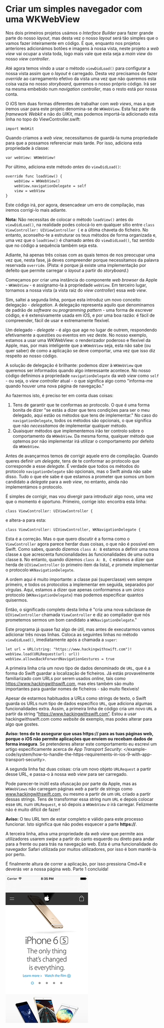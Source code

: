 # Criar um simples navegador com uma WKWebView

<!-- YOUTUBE: pLiT5DdjEbM -->

Nos dois primeiros projetos usámos o *Interface Builder* para fazer grande parte do nosso *layout*, mas desta vez o nosso *layout* será tão simples que o vamos fazer inteiramente em código. É que, enquanto nos projetos anteriores adicionámos botões e imagens à nossa vista, neste projeto a *web view* vai ocupar a vista toda, logo mais vale que esta seja a *main view* do nosso *view controller*.

Até agora temos vindo a usar o método `viewDidLoad()` para configurar a nossa vista assim que o *layout* é carregado. Desta vez precisamos de fazer *override* ao carregamento efetivo da vista uma vez que não queremos esta coisa vazia no nosso *storyboard*, queremos o nosso próprio código. Irá ser na mesma embebido num *navigation controller*, mas o resto está por nossa conta.

O iOS tem duas formas diferentes de trabalhar com *web views*, mas a que iremos usar para este projeto denomina-se de `WKWebView`. Esta faz parte da *framework Webkit* e não do *UIKit*, mas podemos importá-la adicionado esta linha no topo do ViewController.swift:

    import WebKit

Quando criamos a *web view*, necessitamos de guardá-la numa propriedade para que a possamos referenciar mais tarde. Por isso, adiciona esta propriedade à classe:

    var webView: WKWebView!

Por último, adiciona este método *antes* do `viewDidLoad()`:

    override func loadView() {
        webView = WKWebView()
        webView.navigationDelegate = self
        view = webView
    }

Este código irá, por agora, desencadear um erro de compilação, mas iremos corrigi-lo mais adiante.

**Nota:** Não necessitas de colocar o método `loadView()` antes do `viewDidLoad()`, na realidade podes colocá-lo em qualquer sítio entre `class ViewController: UIViewController {` e a última chaveta do ficheiro. No entanto, aconselho-te a estruturar os teus métodos de forma organizada e, uma vez que o `loadView()` é chamado antes do `viewDidLoad()`, faz sentido que no código a sequência também seja esta.

Adiante, há apenas três coisas com as quais temos de nos preocupar uma vez que, nesta fase, já deves compreender porque necessitamos da palavra reservada `override`. (Pista: é porque já existe uma implementação por defeito que permite carregar o *layout* a partir do *storyboard*.)

Começamos por criar uma instância do componente *web browser* da Apple - `WKWebView` - e assignamo-la à propriedade `webView`. Em terceiro lugar, tornamos a nossa vista (a vista raiz do *view controller*) essa *web view*.

Sim, saltei a segunda linha, porque esta introduz um novo conceito: delegação - *delegation*. A delegação representa aquilo que denominamos de padrão de *software* ou *programming pattern* - uma forma de escrever código, e é extensivamente usada em iOS, e por uma boa razão: é fácil de compreender, fácil de usar e extremamente flexível.

Um delegado - *delegate* - é algo que age no lugar de outrem, respondendo efetivamente a questões ou eventos em vez deste. No nosso exemplo, estamos a usar uma WKWebView: o renderizador poderoso e flexível da Apple, mas, por mais inteligente que a `WKWebView` seja, esta não sabe (ou quer saber) de como a aplicação se deve comportar, uma vez que isso diz respeito ao nosso código.

A solução de delegação é brilhante: podemos dizer à `WKWebView` que queremos ser informados quando algo interessante acontece. No nosso código definimos a propriedade `navigationDelegate` da *web view* como `self` - ou seja, o *view controller* atual - o que significa algo como "informa-me quando houver uma nova página de navegação."

Ao fazermos isto, é preciso ter em conta duas coisas:

1. Tens de garantir que te conformas ao protocolo. O que é uma forma bonita de dizer "se estás a dizer que tens condições para ser o meu delegado, aqui estão os métodos que tens de implementar." No caso do `navigationDelegate`, todos os métodos são opcionais, o que significa que não *necessitamos* de implementar qualquer método.
2. Quaisquer métodos que implementemos irão ter controlo sobre o comportamento da `WKWebView`. Da mesma forma, qualquer método que optemos por não implementar irá utilizar o comportamento por defeito da `WKWebView`.

Antes de avançarmos temos de corrigir aquele erro de compilação. Quando queres definir um *delegate*, tens de te conformar ao protocolo que corresponde a esse *delegate*. É verdade que todos os métodos do protocolo `navigationDelegate` são opcionais, mas o Swift ainda não sabe disso. Tudo o que ele sabe é que estamos a prometer que somos um bom candidato a *delegate* para a *web view*, no entanto, ainda não implementámos o protocolo.

É simples de corrigir, mas vou divergir para introduzir algo novo, uma vez que o momento é oportuno. Primeiro, corrige isto: encontra esta linha:

    class ViewController: UIViewController {

e altera-a para esta:

    class ViewController: UIViewController, WKNavigationDelegate {

Esta é a correção. Mas o que quero discutir é a forma como o `ViewController` agora parece herdar duas coisas, o que não é possível em Swift. Como sabes, quando dizemos 
 `class A: B` estamos a definir uma nova classe `A` que acrescenta funcionalidades às funcionalidades de uma outra classe `B`. No entanto, quando dizemos `class A: B, C` estamos a dizer que herda de `UIViewController` (o primeiro item da lista), *e* promete implementar o protocolo `WKNavigationDelegate`.

A ordem aqui é muito importante: a classe pai (superclasse) vem sempre primeiro, e todos os protocolos a implementar em seguida, separados por vírgulas. Aqui, estamos a dizer que apenas conformamos a um único protocolo (`WKNavigationDelegate`) mas podemos especificar quantos quisermos.

Então, o significado completo desta linha é "cria uma nova subclasse de `UIViewController` chamada `ViewController` e diz ao compilador que nós prometemos sermos um bom candidato a `WKNavigationDelegate`."

Este programa já quase faz algo de útil, mas antes de executarmos vamos adicionar três novas linhas. Coloca as seguintes linhas no método `viewDidLoad()`, imediatamente após a chamada a `super`:

    let url = URL(string: "https://www.hackingwithswift.com")!
    webView.load(URLRequest(url: url))
    webView.allowsBackForwardNavigationGestures = true

A primeira linha cria um novo tipo de dados denominado de `URL`, que é a forma do Swift guardar a localização de ficheiros. Já estás provavelmente familiarizado com URLs por serem usados *online*, tais como <https://www.hackingwithswift.com>, mas eles também são muito importantes para guardar nomes de ficheiros - são muito flexíveis!

Apesar de estarmos habituados a URLs como strings de texto, o Swift guarda os URLs num tipo de dados específico `URL`, que adiciona algumas funcionalidades extra. Assim, a primeira linha de código cria um novo `URL` a partir da string “https://www.hackingwithswift.com”. Estou a usar hackingwithswift.com como *website* de exemplo, mas podes alterar para algo que gostes.

**Aviso: tens de te assegurar que usas https:// para as tuas páginas web, porque o iOS não permite aplicações que enviem ou recebam dados de forma insegura**. Se pretenderes alterar este comportamento eu escrevi um artigo especificamente acerca de *App Transport Security*: </example-code/system/how-to-handle-the-https-requirements-in-ios-9-with-app-transport-security>.

A segunda linha faz duas coisas: cria um novo objeto `URLRequest` a partir desse URL, e passa-o à nossa *web view* para ser carregado.

Pode parecer-te inútil esta ofuscação por parte da Apple, mas as `WKWebViews` não carregam páginas *web* a partir de strings como www.hackingwithswift.com, ou mesmo a partir de um `URL` criado a partir dessas strings. Tens de transformar essa string num `URL` e depois colocar esse `URL` num `URLRequest`, e só depois a `WKWebView` *o* irá carregar. Felizmente não é muito difícil de fazer!

**Aviso:** O teu URL tem de estar completo e válido para este processo funcionar. Isto significa que não podes esquecer a parte **https://**.

A terceira linha, ativa uma propriedade da *web view* que permite aos utilizadores usarem *swipe* a partir do canto esquerdo ou direto para andar para a frente ou para trás na navegação web. Esta é uma funcionalidade do navegador Safari utilizada por muitos utilizadores, por isso é bom mantê-la por perto.

É finalmente altura de correr a aplicação, por isso pressiona Cmd+R e deverás ver a nossa página web. Parte 1 concluída!

![Apenas por integrarmos a *web view* na nossa aplicação já conseguimos renderizar qualquer conteúdo de uma página web - vitória!](4-1.png)

